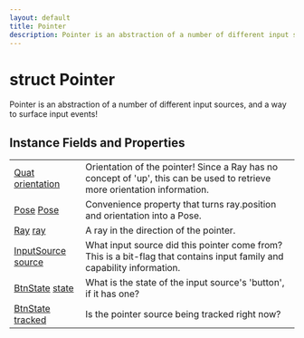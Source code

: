 ```yaml
---
layout: default
title: Pointer
description: Pointer is an abstraction of a number of different input sources, and a way to surface input events!
---
```

# struct Pointer

Pointer is an abstraction of a number of different input
sources, and a way to surface input events!

## Instance Fields and Properties

|  |  |
|--|--|
|[Quat]({{site.url}}/Pages/StereoKit/Quat.html) [orientation]({{site.url}}/Pages/StereoKit/Pointer/orientation.html)|Orientation of the pointer! Since a Ray has no concept of 'up', this can be used to retrieve more orientation information.|
|[Pose]({{site.url}}/Pages/StereoKit/Pose.html) [Pose]({{site.url}}/Pages/StereoKit/Pointer/Pose.html)|Convenience property that turns ray.position and orientation into a Pose.|
|[Ray]({{site.url}}/Pages/StereoKit/Ray.html) [ray]({{site.url}}/Pages/StereoKit/Pointer/ray.html)|A ray in the direction of the pointer.|
|[InputSource]({{site.url}}/Pages/StereoKit/InputSource.html) [source]({{site.url}}/Pages/StereoKit/Pointer/source.html)|What input source did this pointer come from? This is a bit-flag that contains input family and capability information.|
|[BtnState]({{site.url}}/Pages/StereoKit/BtnState.html) [state]({{site.url}}/Pages/StereoKit/Pointer/state.html)|What is the state of the input source's 'button', if it has one?|
|[BtnState]({{site.url}}/Pages/StereoKit/BtnState.html) [tracked]({{site.url}}/Pages/StereoKit/Pointer/tracked.html)|Is the pointer source being tracked right now?|
